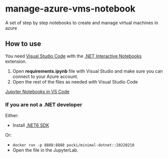 # manage-azure-vms-notebook
A set of step by step notebooks to create and manage virtual machines in azure

## How to use
You need [Visual Studio Code](https://code.visualstudio.com/) with the [.NET Interactive Notebooks](https://marketplace.visualstudio.com/items?itemName=ms-dotnettools.dotnet-interactive-vscode) extension.

1. Open **requirements.ipynb** file with Visual Studio  and make sure you can connect to your Azure account.
2. Open the rest of the files as needed with Visual Studio Code

[Jupyter Notebooks in VS Code](https://code.visualstudio.com/docs/datascience/jupyter-notebooks)

### If you are not a .NET developer
Either:
- Install [.NET6 SDK](https://dotnet.microsoft.com/en-us/download/dotnet/6.0)

Or:
- `docker run -p 8888:8888 pocki/minimal-dotnet::20220210`
- Open the file in the JupyterLab.